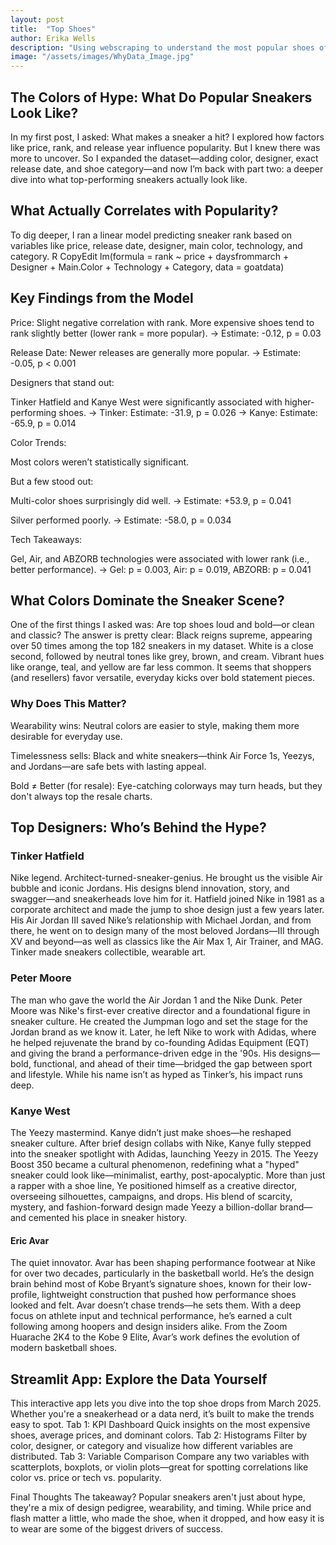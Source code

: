 ```yaml
---
layout: post
title:  "Top Shoes"
author: Erika Wells
description: "Using webscraping to understand the most popular shoes of March 2025 and what makes them so great."
image: "/assets/images/WhyData_Image.jpg" 
---
```



## The Colors of Hype: What Do Popular Sneakers Look Like?
In my first post, I asked: What makes a sneaker a hit? I explored how factors like price, rank, and release year influence popularity. But I knew there was more to uncover.
So I expanded the dataset—adding color, designer, exact release date, and shoe category—and now I’m back with part two: a deeper dive into what top-performing sneakers actually look like.



## What Actually Correlates with Popularity?
To dig deeper, I ran a linear model predicting sneaker rank based on variables like price, release date, designer, main color, technology, and category.
R
CopyEdit
lm(formula = rank ~ price + daysfrommarch + Designer + Main.Color + Technology + Category, data = goatdata)

## Key Findings from the Model
Price: Slight negative correlation with rank. More expensive shoes tend to rank slightly better (lower rank = more popular).
 → Estimate: -0.12, p = 0.03

Release Date: Newer releases are generally more popular.
 → Estimate: -0.05, p < 0.001

Designers that stand out:

Tinker Hatfield and Kanye West were significantly associated with higher-performing shoes.
 → Tinker: Estimate: -31.9, p = 0.026
 → Kanye: Estimate: -65.9, p = 0.014


Color Trends:

Most colors weren’t statistically significant.

But a few stood out:

Multi-color shoes surprisingly did well.
 → Estimate: +53.9, p = 0.041

Silver performed poorly.
 → Estimate: -58.0, p = 0.034

Tech Takeaways:

Gel, Air, and ABZORB technologies were associated with lower rank (i.e., better performance).
 → Gel: p = 0.003, Air: p = 0.019, ABZORB: p = 0.041



## What Colors Dominate the Sneaker Scene?
One of the first things I asked was: Are top shoes loud and bold—or clean and classic?
The answer is pretty clear:
 Black reigns supreme, appearing over 50 times among the top 182 sneakers in my dataset. White is a close second, followed by neutral tones like grey, brown, and cream.
Vibrant hues like orange, teal, and yellow are far less common. It seems that shoppers (and resellers) favor versatile, everyday kicks over bold statement pieces.

### Why Does This Matter?
Wearability wins: Neutral colors are easier to style, making them more desirable for everyday use.

Timelessness sells: Black and white sneakers—think Air Force 1s, Yeezys, and Jordans—are safe bets with lasting appeal.

Bold ≠ Better (for resale): Eye-catching colorways may turn heads, but they don't always top the resale charts.



## Top Designers: Who’s Behind the Hype?
### Tinker Hatfield
Nike legend. Architect-turned-sneaker-genius. He brought us the visible Air bubble and iconic Jordans. His designs blend innovation, story, and swagger—and sneakerheads love him for it. Hatfield joined Nike in 1981 as a corporate architect and made the jump to shoe design just a few years later. His Air Jordan III saved Nike’s relationship with Michael Jordan, and from there, he went on to design many of the most beloved Jordans—III through XV and beyond—as well as classics like the Air Max 1, Air Trainer, and MAG. Tinker made sneakers collectible, wearable art.

### Peter Moore
The man who gave the world the Air Jordan 1 and the Nike Dunk. Peter Moore was Nike's first-ever creative director and a foundational figure in sneaker culture. He created the Jumpman logo and set the stage for the Jordan brand as we know it. Later, he left Nike to work with Adidas, where he helped rejuvenate the brand by co-founding Adidas Equipment (EQT) and giving the brand a performance-driven edge in the '90s. His designs—bold, functional, and ahead of their time—bridged the gap between sport and lifestyle. While his name isn’t as hyped as Tinker’s, his impact runs deep.

### Kanye West
The Yeezy mastermind. Kanye didn’t just make shoes—he reshaped sneaker culture. After brief design collabs with Nike, Kanye fully stepped into the sneaker spotlight with Adidas, launching Yeezy in 2015. The Yeezy Boost 350 became a cultural phenomenon, redefining what a "hyped" sneaker could look like—minimalist, earthy, post-apocalyptic. More than just a rapper with a shoe line, Ye positioned himself as a creative director, overseeing silhouettes, campaigns, and drops. His blend of scarcity, mystery, and fashion-forward design made Yeezy a billion-dollar brand—and cemented his place in sneaker history.

#### Eric Avar
The quiet innovator. Avar has been shaping performance footwear at Nike for over two decades, particularly in the basketball world. He’s the design brain behind most of Kobe Bryant’s signature shoes, known for their low-profile, lightweight construction that pushed how performance shoes looked and felt. Avar doesn’t chase trends—he sets them. With a deep focus on athlete input and technical performance, he’s earned a cult following among hoopers and design insiders alike. From the Zoom Huarache 2K4 to the Kobe 9 Elite, Avar’s work defines the evolution of modern basketball shoes.






## Streamlit App: Explore the Data Yourself
This interactive app lets you dive into the top shoe drops from March 2025. Whether you're a sneakerhead or a data nerd, it’s built to make the trends easy to spot.
Tab 1: KPI Dashboard
Quick insights on the most expensive shoes, average prices, and dominant colors.
Tab 2: Histograms
Filter by color, designer, or category and visualize how different variables are distributed.
Tab 3: Variable Comparison
Compare any two variables with scatterplots, boxplots, or violin plots—great for spotting correlations like color vs. price or tech vs. popularity.

Final Thoughts
The takeaway? Popular sneakers aren't just about hype, they're a mix of design pedigree, wearability, and timing. While price and flash matter a little, who made the shoe, when it dropped, and how easy it is to wear are some of the biggest drivers of success.
